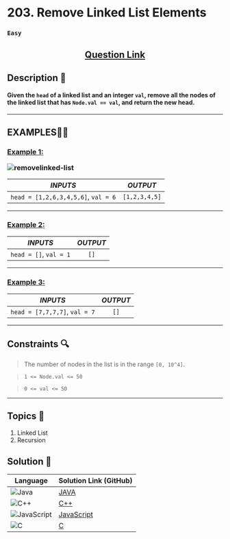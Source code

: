 # 203. Remove Linked List Elements

### `Easy`


<h2 align="center">
<a href="https://leetcode.com/problems/remove-linked-list-elements/description/"><strong>Question Link</strong></a>
</h2>


## Description 📑

#### Given the `head` of a linked list and an integer `val`, remove all the nodes of the linked list that has `Node.val == val`, and return the new head.

---

## **EXAMPLES**💫✨ </br>

<h3>

<ins>**Example 1**:</ins> </br>

![removelinked-list](https://github.com/user-attachments/assets/80a7f094-6bd5-4ada-89ca-c6eac3bdba54)



| _INPUTS_ | _OUTPUT_ |
| :-----------: | :-----------: |
| `head = [1,2,6,3,4,5,6]`, `val = 6` | `[1,2,3,4,5]` |

</h3>

____
<h3>

<ins>**Example 2**:</ins> </br>

| _INPUTS_ | _OUTPUT_ |
| :-----------: | :-----------: |
| `head = []`, `val = 1` | `[]` |

</h3>

___

<h3>

<ins>**Example 3**:</ins> </br>

| _INPUTS_ | _OUTPUT_ |
| :-----------: | :-----------: |
| `head = [7,7,7,7]`, `val = 7` | `[]` |

</h3>

___

## Constraints 🔍

> The number of nodes in the list is in the range `[0, 10^4]`.</br>

> `1 <= Node.val <= 50`<br>

> `0 <= val <= 50`

___

## Topics 📝

1. Linked List
2. Recursion


## Solution 📃

|  Language   |  Solution Link (GitHub) |
| ------------- | ------------- |
|  ![Java](https://img.shields.io/badge/java-%23ED8B00.svg?style=flat&logo=openjdk&logoColor=white)  | [JAVA]() |
|  ![C++](https://img.shields.io/badge/c++-%2300599C.svg?style=plastic&logo=c%2B%2B&logoColor=white)  | [C++]()  |
|  ![JavaScript](https://img.shields.io/badge/javascript-%23323330.svg?style=flat&logo=javascript&logoColor=%23F7DF1E)  | [JavaScript]() |
|![C](https://img.shields.io/badge/c-%2300599C.svg?style=plastic&logo=c&logoColor=white)| [C]() |
